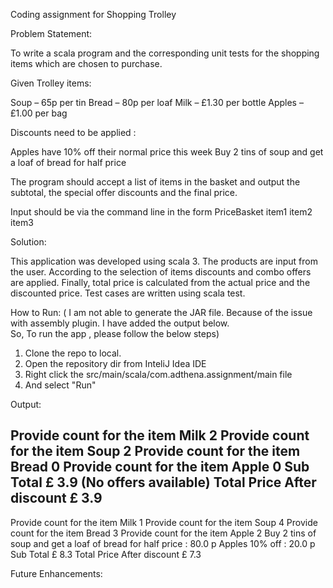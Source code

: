 Coding assignment for Shopping Trolley

Problem Statement:

To write a scala program and the corresponding unit tests for the shopping items which are chosen to purchase.

Given Trolley items:

Soup – 65p per tin
Bread – 80p per loaf
Milk – £1.30 per bottle
Apples – £1.00 per bag

Discounts need to be applied :

Apples have 10% off their normal price this week
Buy 2 tins of soup and get a loaf of bread for half price

The program should accept a list of items in the basket and output the subtotal, the special offer discounts and the final price. 

Input should be via the command line in the form PriceBasket item1 item2 item3 

Solution:

This application was developed using scala 3. The products are input from the user.
According to the selection of items discounts and combo offers are applied.
Finally, total price is calculated from the actual price and the discounted price.
Test cases are written using scala test.

How to Run:
( I am not able to generate the JAR file. Because of the issue with assembly plugin. I have added the output below.\
So, To run the app , please follow the below steps)

1. Clone the repo to local. 
2. Open the repository dir from InteliJ Idea IDE
3. Right click the src/main/scala/com.adthena.assignment/main file
4. And select "Run"


Output:

Provide count for the item Milk
2
Provide count for the item Soup
2
Provide count for the item Bread
0
Provide count for the item Apple
0
Sub Total £ 3.9
(No offers available)
Total Price After discount £ 3.9
------------------------------------------------
Provide count for the item Milk
1
Provide count for the item Soup
4
Provide count for the item Bread
3
Provide count for the item Apple
2
Buy 2 tins of soup and get a loaf of bread for half price : 80.0 p
Apples 10% off : 20.0 p
Sub Total £ 8.3
Total Price After discount £ 7.3

Future Enhancements:



